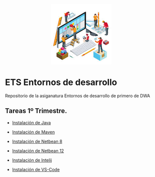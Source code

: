 <div align="justify">

 <div align="center">
  <img src="imagenes/portada.jpeg">
</div>

# ETS Entornos de desarrollo


Repositorio de la asiganatura Entornos de desarrollo de primero de DWA

## Tareas 1º Trimestre. 

- [Instalación de Java](instalacionjava/java.md)
- [Instalación de Maven]()
- [Instalación de Netbean 8]()
- [Instalación de Netbean 12]()
- [Instalación de Intelij]()
- [Instalación de VS-Code]()

  </div>
